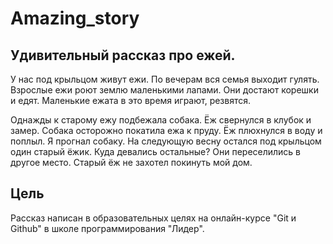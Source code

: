 # Amazing_story

## Удивительный рассказ про ежей.

У нас под крыльцом живут ежи. По вечерам вся семья выходит гулять. Взрослые ежи роют землю маленькими лапами. Они достают корешки и едят. Маленькие ежата в это время играют, резвятся.

Однажды к старому ежу подбежала собака. Ёж свернулся в клубок и замер. Собака осторожно покатила ежа к пруду. Ёж плюхнулся в воду и поплыл. Я прогнал собаку. На следующую весну остался под крыльцом один старый ёжик. Куда девались остальные? Они переселились в другое место. Старый ёж не захотел покинуть мой дом.


## Цель
Рассказ написан в образовательных целях на онлайн-курсе "Git и Github" в школе программирования "Лидер".
